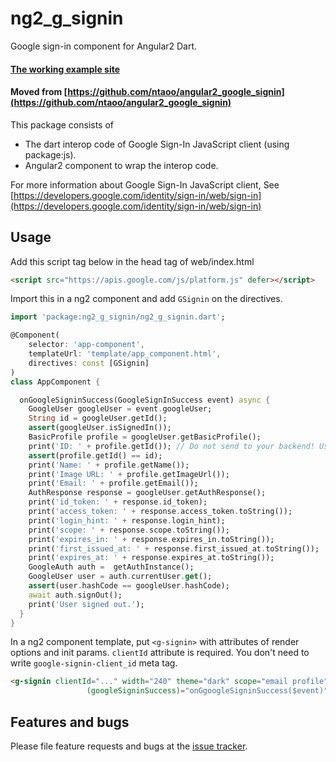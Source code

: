 # ng2_g_signin

Google sign-in component for Angular2 Dart.

#### [The working example site](https://ng2-g-signin-site.appspot.com/)

#### Moved from [https://github.com/ntaoo/angular2_google_signin](https://github.com/ntaoo/angular2_google_signin)

This package consists of

 * The dart interop code of Google Sign-In JavaScript client (using package:js).
 * Angular2 component to wrap the interop code.

For more information about Google Sign-In JavaScript client, See
[https://developers.google.com/identity/sign-in/web/sign-in](https://developers.google.com/identity/sign-in/web/sign-in)

## Usage

Add this script tag below in the head tag of web/index.html
```html
<script src="https://apis.google.com/js/platform.js" defer></script>
```

Import this in a ng2 component and add `GSignin` on the directives.

```dart
import 'package:ng2_g_signin/ng2_g_signin.dart';

@Component(
    selector: 'app-component',
    templateUrl: 'template/app_component.html',
    directives: const [GSignin]
)
class AppComponent {

  onGoogleSigninSuccess(GoogleSignInSuccess event) async {
    GoogleUser googleUser = event.googleUser;
    String id = googleUser.getId();
    assert(googleUser.isSignedIn());
    BasicProfile profile = googleUser.getBasicProfile();
    print('ID: ' + profile.getId()); // Do not send to your backend! Use an ID token instead.
    assert(profile.getId() == id);
    print('Name: ' + profile.getName());
    print('Image URL: ' + profile.getImageUrl());
    print('Email: ' + profile.getEmail());
    AuthResponse response = googleUser.getAuthResponse();
    print('id_token: ' + response.id_token);
    print('access_token: ' + response.access_token.toString());
    print('login_hint: ' + response.login_hint);
    print('scope: ' + response.scope.toString());
    print('expires_in: ' + response.expires_in.toString());
    print('first_issued_at: ' + response.first_issued_at.toString());
    print('expires_at: ' + response.expires_at.toString());
    GoogleAuth auth =  getAuthInstance();
    GoogleUser user = auth.currentUser.get();
    assert(user.hashCode == googleUser.hashCode);
    await auth.signOut();
    print('User signed out.');
  }
}
```

In a ng2 component template, put `<g-signin>` with attributes of render options and init params.
`clientId` attribute is required. You don't need to write `google-signin-client_id` meta tag.
```html
<g-signin clientId="..." width="240" theme="dark" scope="email profile" longTitle="true"
                 (googleSigninSuccess)="onGgoogleSigninSuccess($event)"></g-signin>
```

## Features and bugs

Please file feature requests and bugs at the [issue tracker][tracker].

[tracker]: https://github.com/ntaoo/ng2_g_signin/issues


